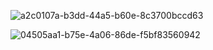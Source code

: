 ![a2c0107a-b3dd-44a5-b60e-8c3700bccd63](https://github.com/Ola-Reda/Twitter-clone/assets/78170370/9c86cad9-ac28-4e4c-b8d3-d0481b8c3eda)

![04505aa1-b75e-4a06-86de-f5bf83560942](https://github.com/Ola-Reda/Twitter-clone/assets/78170370/08c64999-e3b0-4a8e-8ddd-9e4b0a2a207b)
